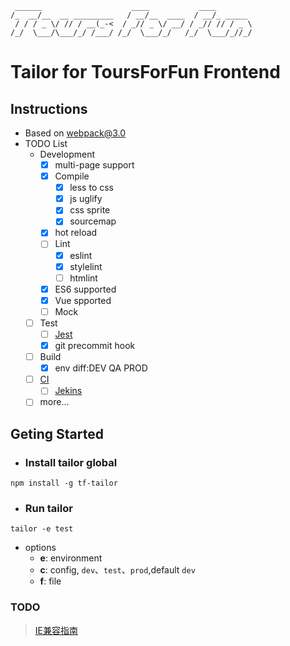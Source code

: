 ```
 ______                    ____           ____
/_  __/__  __ _________   / __/__  ____  / __/_ _____
 / / / _ \/ // / __(_-<  / _// _ \/ __/ / _// // / _ \
/_/  \___/\___/_/ /___/ /_/  \___/_/   /_/  \___/_//_/
```

# Tailor for ToursForFun Frontend

## Instructions
- Based on webpack@3.0
- TODO List
	- Development
		- [x] multi-page support
		- [x] Compile
			- [x] less to css
			- [x] js uglify
			- [x] css sprite
			- [x] sourcemap
		- [x] hot reload
		- [ ] Lint
			- [x] eslint
			- [x] stylelint
			- [ ] htmlint
		- [x] ES6 supported
		- [x] Vue spported
		- [ ] Mock
	- [ ] Test
		- [ ] [Jest](http://facebook.github.io/jest/docs/zh-Hans/getting-started.html)
		- [x] git precommit hook
	- [ ] Build
		- [x] env diff:DEV QA PROD
	- [ ] [CI](https://zhuanlan.zhihu.com/p/26701038)
		- [ ] [Jekins](https://www.liaoxuefeng.com/article/001463233913442cdb2d1bd1b1b42e3b0b29eb1ba736c5e000)
	- [ ] more...

## Geting Started
- ### Install tailor global

```
npm install -g tf-tailor
```

- ### Run tailor

```
tailor -e test
```

- options
	- **e**: environment
	- **c**: config, `dev`、`test`、`prod`,default `dev`
	- **f**: file


### TODO

> [IE兼容指南](http://www.zuojj.com/archives/2157.html)
